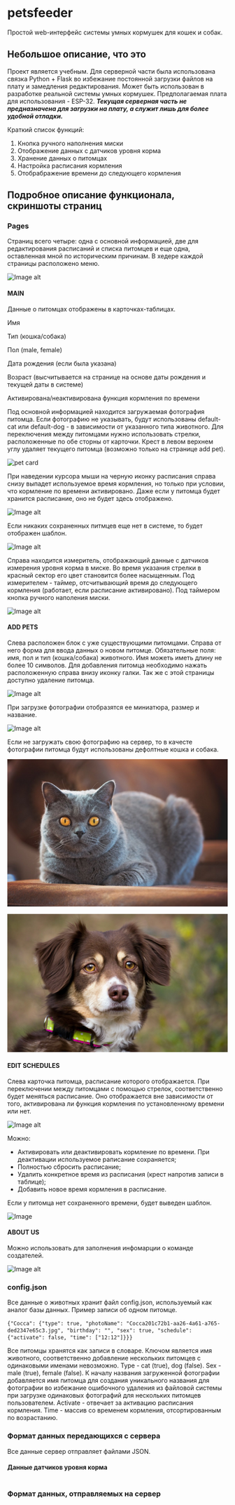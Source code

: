 # petsfeeder
Простой web-интерфейс системы умных кормушек для кошек и собак.
## Небольшое описание, что это
Проект является учебным. Для серверной части была использована связка Python + Flask во избежание постоянной загрузки файлов на плату и замедления редактирования.  Может быть использован в разработке реальной системы умных кормушек. Предполагаемая плата для использования - ESP-32. ***Текущая серверная часть не предназначена для загрузки на плату, а служит лишь для более удобной отладки.***

Краткий список функций:

1. Кнопка ручного наполнения миски
2. Отображение данных с датчиков уровня корма
3. Хранение данных о питомцах
4. Настройка расписания кормления
5. Отобрабражение времени до следующего кормления
## Подробное описание функционала, скриншоты страниц
### Pages
Страниц всего четыре: одна с основной информацией, две для редактирования расписаний и списка питомцев и еще одна, оставленная мной по историческим причинам.
В хедере каждой страницы расположено меню.

![Image alt](https://github.com/BlackFlowerDog/laughing-bassoon/raw/main/menu.png)

#### MAIN

Данные о питомцах отображены в карточках-таблицах.

Имя

Тип (кошка/собака)

Пол (male, female)

Дата рождения (если была указана)

Возраст (высчитывается на странице на основе даты рождения и текущей даты в системе)

Активирована/неактивирована функция кормления по времени

Под основной информацией находится загружаемая фотография питомца. Если фотографию не указывать, будут использованы default-cat или default-dog - в зависимости от указанного типа животного. Для переключения между питомцами нужно использовать стрелки, расположенные по обе сторны от карточки. Крест в левом верхнем углу удаляет текущего питомца (возможно только на странице add pet).

![pet card](https://github.com/BlackFlowerDog/laughing-bassoon/raw/main/pet_card.png)

При наведении курсора мыши на черную иконку расписания справа снизу выпадет используемое время кормления, но только при условии, что кормление по времени активировано. Даже если у питомца будет хранится расписание, оно не будет здесь отображено.

![Image alt](https://github.com/BlackFlowerDog/laughing-bassoon/raw/main/time_PC.png)

Если никаких сохраненных питмцев еще нет в системе, то будет отображен шаблон.

![Image alt](https://github.com/BlackFlowerDog/laughing-bassoon/raw/main/image.png)

Справа находится измеритель, отображающий данные с датчиков измерения уровня корма в миске. Во время указания стрелки в красный сектор его цвет становится более насыщенным.
Под измерителем - таймер, отсчитывающий время до следующего кормления (работает, если расписание активировано). 
Под таймером кнопка ручного наполения миски. 

![Image alt](https://github.com/BlackFlowerDog/laughing-bassoon/raw/main/foodlvl.png)

#### ADD PETS

Слева расположен блок с уже существующими питомцами. Справа от него форма для ввода данных о новом питомце. Обязательные поля: имя, пол и тип (кошка/собака) животного. Имя можеть иметь длину не более 10 символов.
Для добавления питомца необходимо нажать расположенную справа внизу иконку галки.
Так же с этой страницы доступно удаление питомца.

![Image alt](https://github.com/BlackFlowerDog/laughing-bassoon/raw/main/addPet.png)

При загрузке фотографии отобразятся ее миниатюра, размер и название.

![Image alt](https://github.com/BlackFlowerDog/laughing-bassoon/raw/main/uploads_image.png)

Если не загружать свою фотографию на сервер, то в качесте фотографии питомца будут использованы дефолтные кошка и собака.

![Image alt](https://github.com/BlackFlowerDog/petsfeeder/raw/main/static/images/default-cat.jpg)

![Image alt](https://github.com/BlackFlowerDog/petsfeeder/raw/main/static/images/default-dog.jpg)

#### EDIT SCHEDULES

Слева карточка питомца, расписание которого отображается. При переключении между питомцами с помощью стрелок, соответственно будет меняться расписание. Оно отображается вне зависимости от того, активирована ли функция кормления по установленному времени или нет.

![Image alt](https://github.com/BlackFlowerDog/laughing-bassoon/raw/main/schedule_editor.png)

Можно:
- Активировать или деактивировать кормление по времени. При деактивации используемое раписание сохраняется;
- Полностью сбросить расписание;
- Удалить конкретное время из расписания (крест напротив записи в таблице);
- Добавить новое время кормления в расписание.

Если у питомца нет сохраненного времени, будет выведен шаблон.

![Image ](https://github.com/BlackFlowerDog/laughing-bassoon/raw/main/image.png)


#### ABOUT US

Можно использовать для заполнения инфомарции о команде создателей.

![Image alt](https://github.com/BlackFlowerDog/laughing-bassoon/raw/main/about_us.png)

### config.json

Все данные о животных хранит файл config.json, используемый как аналог базы данных. 
Пример записи об одном питомце.

```
{"Cocca": {"type": true, "photoName": "Cocca201c72b1-aa26-4a61-a765-ded2347e65c3.jpg", "birthday": "", "sex": true, "schedule": {"activate": false, "time": ["12:12"]}}}
```

Все питомцы хранятся как записи в словаре. Ключом является имя животного, соответственно добавление нескольких питомцев с одинаковыми именами невозможно.
Type - cat (true), dog (false). Sex - male (true), female (false).
К началу названия загруженной фотографии добавляется имя питомца для создания уникального названия для фотографии во избежание ошибочного удаления из файловой системы при загрузке одинаковых фотографий для нескольких питомцев пользователем.
Activate - отвечает за активацию расписания кормления. Time - массив со временем кормления, отсортированным по возрастанию.

### Формат данных передающихся с сервера

Все данные сервер отправляет файлами JSON.

#### Данные датчиков уровня корма

```

```

#### 

### Формат данных, отправляемых на сервер
